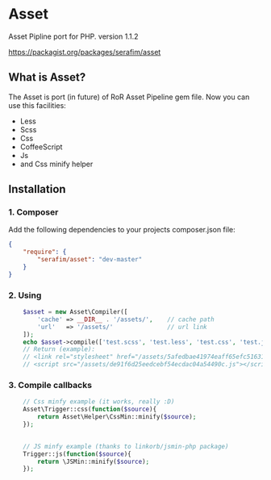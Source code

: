 Asset
=====
Asset Pipline port for PHP.
version 1.1.2

https://packagist.org/packages/serafim/asset

## What is Asset?

The Asset is port (in future) of RoR Asset Pipeline gem file. Now you can use this facilities:
- Less
- Scss
- Css
- CoffeeScript
- Js
- and Css minify helper

## Installation

### 1. Composer

Add the following dependencies to your projects composer.json file:
```json
{
    "require": {
        "serafim/asset": "dev-master"
    }
}
```

### 2. Using
```php
    $asset = new Asset\Compiler([
        'cache' => __DIR__ . '/assets/',    // cache path
        'url'   => '/assets/'               // url link
    ]);
    echo $asset->compile(['test.scss', 'test.less', 'test.css', 'test.js', 'test.coffee']);
    // Return (example):
    // <link rel="stylesheet" href="/assets/5afedbae41974eaff65efc5163165f83.css" />
    // <script src="/assets/de91f6d25eedcebf54ecdac04a54490c.js"></script>
```
### 3. Compile callbacks
```php
    // Css minfy example (it works, really :D)
    Asset\Trigger::css(function($source){
        return Asset\Helper\CssMin::minify($source);
    });

    
    // JS minfy example (thanks to linkorb/jsmin-php package)
    Trigger::js(function($source){
        return \JSMin::minify($source);
    });
```
